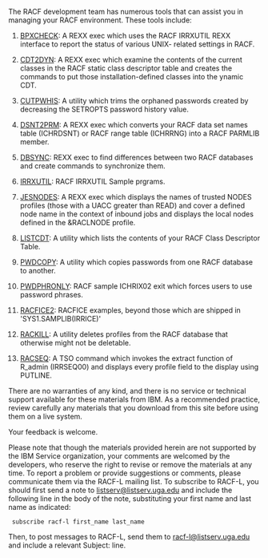 The RACF development team has numerous tools that can assist you in managing your RACF environment. These tools include:

1. [BPXCHECK](http://ibm.biz/racf-bpxcheck): A REXX exec which uses the RACF IRRXUTIL REXX interface to report the status of various UNIX- related settings in RACF.  

2. [CDT2DYN](http://ibm.biz/racf-cdt2dyn): A REXX exec which examine the contents of the current classes in the RACF static class descriptor table and creates the commands to put those installation-defined classes into the ynamic CDT.

3. [CUTPWHIS](http://ibm.biz/racf-cutpwhis): A utility which trims the orphaned passwords created by decreasing the SETROPTS password history value.

3. [DSNT2PRM](http://ibm.biz/racf-db2prm): A REXX exec which converts your  RACF data set names table (ICHRDSNT) or RACF range table (ICHRRNG) into a RACF PARMLIB member. 

4. [DBSYNC](http://ibm.biz/racf-dbsync): REXX exec to find differences between two RACF databases and create commands to synchronize them. 

5. [IRRXUTIL](http://ibm.biz/racf-irrxutil): RACF IRRXUTIL Sample prgrams.

6. [JESNODES](http://ibm.biz/racf-jesnodes): A REXX exec which displays the names of trusted NODES profiles (those with a UACC greater than READ) and cover a defined node name in the context of inbound jobs and displays the local nodes defined in the &RACLNODE profile. 

7. [LISTCDT](http://ibm.biz/racf-listcdt): A utility which lists the contents of your RACF Class Descriptor Table.

8. [PWDCOPY](http://ibm.biz/racf-pwdcopy): A utility which copies passwords from one RACF database to another. 

9. [PWDPHRONLY](http://ibm.biz/racf-pwdphronly): RACF sample ICHRIX02 exit which forces users to use password phrases.

10. [RACFICE2](http://ibm.biz/racf-racfice2): RACFICE examples, beyond those which are shipped in 'SYS1.SAMPLIB(IRRICE)'

11. [RACKILL](http://ibm.biz/racf-rackill): A utility deletes profiles from the RACF database that otherwise might not be deletable.  

12. [RACSEQ](https://github.com/IBM/IBM-Z-zOS/tree/main/zOS-RACF/Downloads/RACSEQ): A TSO command which invokes the extract function of R_admin (IRRSEQ00) and displays every profile field to the display using PUTLINE.    


There are no warranties of any kind, and there is no service or technical support available for these materials from IBM. As a recommended practice, review carefully any materials that you download from this site before using them on a live system.

Your feedback is welcome.

Please note that though the materials provided herein are not supported by the IBM Service organization, your comments are welcomed by the developers, who reserve the right to revise or remove the materials at any time. To report a problem or provide suggestions or comments, please communicate them via the RACF-L mailing list.  To subscribe to RACF-L, you should first send a note to listserv@listserv.uga.edu
and include the following line in the body of the note, substituting your first name and last name as indicated:

     subscribe racf-l first_name last_name

Then, to post messages to RACF-L, send them to racf-l@listserv.uga.edu and include a relevant Subject: line.

